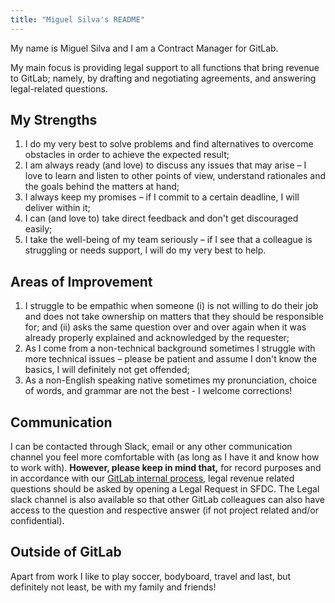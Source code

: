 ```yaml
---
title: "Miguel Silva's README"
---
```


My name is Miguel Silva and I am a Contract Manager for GitLab.

My main focus is providing legal support to all functions that bring revenue to GitLab; namely, by drafting and negotiating agreements, and answering legal-related questions.

## My Strengths

1. I do my very best to solve problems and find alternatives to overcome obstacles in order to achieve the expected result;
1. I am always ready (and love) to discuss any issues that may arise – I love to learn and listen to other points of view, understand rationales and the goals behind the matters at hand;
1. I always keep my promises – if I commit to a certain deadline, I will deliver within it;
1. I can (and love to) take direct feedback and don't get discouraged easily;
1. I take the well-being of my team seriously – if I see that a colleague is struggling or needs support, I will do my very best to help.

## Areas of Improvement

1. I struggle to be empathic when someone (i) is not willing to do their job and does not take ownership on matters that they should be responsible for; and (ii) asks the same question over and over again when it was already properly explained and acknowledged by the requester;
1. As I come from a non-technical background sometimes I struggle with more technical issues – please be patient and assume I don't know the basics, I will definitely not get offended;
1. As a non-English speaking native sometimes my pronunciation, choice of words, and grammar are not the best - I welcome corrections!

## Communication

I can be contacted through Slack, email or any other communication channel you feel more comfortable with (as long as I have it and know how to work with). **However, please keep in mind that,** for record purposes and in accordance with our [GitLab internal process](/handbook/legal/customer-negotiations/#how-to-reach-legal), legal revenue related questions should be asked by opening a Legal Request in SFDC. The Legal slack channel is also available so that other GitLab colleagues can also have access to the question and respective answer (if not project related and/or confidential).

## Outside of GitLab

Apart from work I like to play soccer, bodyboard, travel and last, but definitely not least, be with my family and friends!
